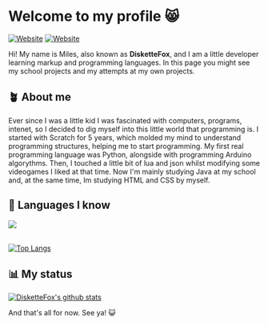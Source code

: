 # Welcome to my profile 😸

[![Website](https://img.shields.io/badge/-Wikipedia-white?style=flat&logo=Wikipedia&logoColor=black)](https://es.wikipedia.org/wiki/Usuario:DisketteFox)
[![Website](https://img.shields.io/badge/-Codeberg-10161d?style=flat&logo=Codeberg&logoColor=white)](https://codeberg.org/DisketteFox)

Hi! My name is Miles, also known as **DisketteFox**, and I am a little developer learning markup and programming languages.
In this page you might see my school projects and my attempts at my own projects.

## 🪴 About me

Ever since I was a little kid I was fascinated with computers, programs, intenet, so I decided to dig myself into this little world that programming is.
I started with Scratch for 5 years, which molded my mind to understand programming structures, helping me to start programming.
My first real programming language was Python, alongside with programming Arduino algorythms.
Then, I touched a little bit of lua and json whilst modifying some videogames I liked at that time.
Now I'm mainly studying Java at my school and, at the same time, Im studying HTML and CSS by myself.

## 📜 Languages I know
<img src="https://skillicons.dev/icons?i=python,lua,java,html,css" /><br><br>

[![Top Langs](https://github-readme-stats-zeta-livid.vercel.app/api/top-langs/?username=DisketteFox&layout=compact&show_icons=true&theme=merko)](https://github.com/anuraghazra/github-readme-stats)

## 📊 My status
[![DisketteFox's github stats](https://github-readme-stats-zeta-livid.vercel.app/api?username=DisketteFOx&show_icons=true&theme=merko)](https://github.com/anuraghazra/github-readme-stats)

And that's all for now. See ya! 😺
